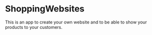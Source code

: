 # ShoppingWebsites
This is an app to create your own website and to be able to show your products to your customers. 
